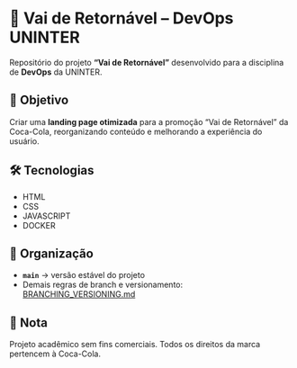 # 🥤 Vai de Retornável – DevOps UNINTER

Repositório do projeto **“Vai de Retornável”** desenvolvido para a disciplina de **DevOps** da UNINTER.  

## 📌 Objetivo
Criar uma **landing page otimizada** para a promoção “Vai de Retornável” da Coca-Cola, reorganizando conteúdo e melhorando a experiência do usuário.

## 🛠 Tecnologias
- HTML  
- CSS 
- JAVASCRIPT  
- DOCKER

## 📂 Organização
- **`main`** → versão estável do projeto  
- Demais regras de branch e versionamento: [BRANCHING_VERSIONING.md](BRANCHING_VERSIONING.md)  

## 📄 Nota
Projeto acadêmico sem fins comerciais. Todos os direitos da marca pertencem à Coca-Cola.